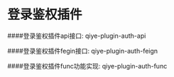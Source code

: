 # 登录鉴权插件

####登录鉴权插件api接口: qiye-plugin-auth-api

####登录鉴权插件fegin接口: qiye-plugin-auth-feign

####登录鉴权插件func功能实现: qiye-plugin-auth-func
